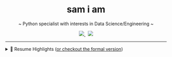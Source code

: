 <h1 align='center'>
  sam i am 
</h1>


<p align='center'>
  ~ Python specialist with interests in Data Science/Engineering ~
</p>
<p align='center'>
  <a href="https://www.linkedin.com/in/samuel-zonay/">
    <img src="https://img.shields.io/badge/linkedin-%230077B5.svg?&style=for-the-badge&logo=linkedin&logoColor=white"/>
  </a>&nbsp;
  <a href="mailto:samuel.zonay@gmail.com">
    <img src="https://img.shields.io/badge/Gmail-D14836?style=for-the-badge&logo=gmail&logoColor=white"/>
  </a>
</p>




---



<details>
    <summary>📃 Resume Highlights (<a href="https://www.zonay.net/cv/">or checkout the formal version</a>)</summary>



## Experience

- 👨‍💻 **Rotunda Solutions, Data Science**\
  📆 May 2019 - Present\
  📍 **Remote**\
  - Data scientist on team of four leveraging Python to support data collection, processing and machine learning tasks 
  - Overhauled entity recognition processes with graph modeling (MongoDB/networkx), boosting potential conflict of interest count >167%

<p align='center'>
    <img src="https://img.shields.io/badge/Python-3776AB?style=for-the-badge&logo=python&logoColor=white" />
    <img src="https://img.shields.io/badge/MongoDB-4EA94B?style=for-the-badge&logo=mongodb&logoColor=white" />
    <img src="https://img.shields.io/badge/Pandas-2C2D72?style=for-the-badge&logo=pandas&logoColor=white" />
</p>

- Supplemented contract bid after improving loan quality random forest classification from 68% to 86%, employing feature engineering techniques such as Deep Feature Synthesis with Pandas/scikit-learn

<p align='center'>
    <img src="https://img.shields.io/badge/SciPy-654FF0?style=for-the-badge&logo=SciPy&logoColor=white" />
    <img src="https://img.shields.io/badge/PostgreSQL-316192?style=for-the-badge&logo=postgresql&logoColor=white" />
</p>

- 👨‍💻 **iD Tech MIT AI Academy, Instructor**\
  📆 Summer 2019\
  📍 **Cambridge, Mass**\
  - Inspired interests of >40 students in machine/deep through custom lessons in Keras, scikit-learn and NumPy 

<p align='center'>
    <img src="https://img.shields.io/badge/Keras-D00000?style=for-the-badge&logo=Keras&logoColor=white"/>
    <img src="https://img.shields.io/badge/Numpy-777BB4?style=for-the-badge&logo=numpy&logoColor=white" />
    <img src="https://img.shields.io/badge/scikit_learn-F7931E?style=for-the-badge&logo=scikit-learn&logoColor=white" />
</p>



## Education

- 📍 **University of Vermont** - College of Engineering and Mathematics\
  - 📖 **M.S., Data Science and Complex Systems**\
    📆 2018- 2019\
  - 📖 **B.S., Mathematics and Computer Science (Major/Minor)**\
    📆 2014 - 2018
    </details>